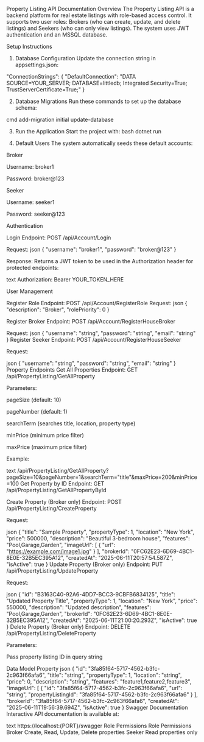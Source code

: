 Property Listing API Documentation
Overview
The Property Listing API is a backend platform for real estate listings with role-based access control. 
It supports two user roles: Brokers (who can create, update, and delete listings) and Seekers (who can only view listings).
The system uses JWT authentication and an MSSQL database.

Setup Instructions

1. Database Configuration
Update the connection string in appsettings.json:


"ConnectionStrings": {
  "DefaultConnection": "DATA SOURCE=YOUR_SERVER; DATABASE=littledb; Integrated Security=True; TrustServerCertificate=True;"
}


2. Database Migrations
Run these commands to set up the database schema:

cmd
add-migration initial
update-database



3. Run the Application
Start the project with:
bash
dotnet run



5. Default Users
The system automatically seeds these default accounts:

Broker

Username: broker1

Password: broker@123

Seeker

Username: seeker1

Password: seeker@123



Authentication

Login
Endpoint: POST /api/Account/Login

Request:
json
{
  "username": "broker1",
  "password": "broker@123"
}

Response:
Returns a JWT token to be used in the Authorization header for protected endpoints:


text
Authorization: Bearer YOUR_TOKEN_HERE


User Management


Register Role
Endpoint: POST            /api/Account/RegisterRole
Request:
json
{
  "description": "Broker",
  "rolePriority": 0
}



Register Broker
Endpoint: POST        /api/Account/RegisterHouseBroker

Request:
json
{
  "username": "string",
  "password": "string",
  "email": "string"
}
Register Seeker
Endpoint: POST            /api/Account/RegisterHouseSeeker

Request:

json
{
  "username": "string",
  "password": "string",
  "email": "string"
}
Property Endpoints
Get All Properties
Endpoint: GET            /api/PropertyListing/GetAllProperty

Parameters:

pageSize (default: 10)

pageNumber (default: 1)

searchTerm (searches title, location, property type)

minPrice (minimum price filter)

maxPrice (maximum price filter)

Example:

text
         /api/PropertyListing/GetAllProperty?pageSize=10&pageNumber=1&searchTerm="title"&maxPrice=200&minPrice=100
Get Property by ID
Endpoint: GET /api/PropertyListing/GetAllPropertyById

Create Property (Broker only)
Endpoint: POST /api/PropertyListing/CreateProperty

Request:

json
{
  "title": "Sample Property",
  "propertyType": 1,
  "location": "New York",
  "price": 500000,
  "description": "Beautiful 3-bedroom house",
  "features": "Pool,Garage,Garden",
  "imageUrl": [
    {
      "url": "https://example.com/image1.jpg"
    }
  ],
  "brokerId": "0FC62E23-6D69-4BC1-8E0E-32B5EC395A12",
  "createdAt": "2025-06-11T20:57:54.587Z",
  "isActive": true
}
Update Property (Broker only)
Endpoint: PUT /api/PropertyListing/UpdateProperty

Request:

json
{
  "id": "B3163C40-92A6-4DD7-BCC3-9CBFB6834125",
  "title": "Updated Property Title",
  "propertyType": 1,
  "location": "New York",
  "price": 550000,
  "description": "Updated description",
  "features": "Pool,Garage,Garden",
  "brokerId": "0FC62E23-6D69-4BC1-8E0E-32B5EC395A12",
  "createdAt": "2025-06-11T21:00:20.293Z",
  "isActive": true
}
Delete Property (Broker only)
Endpoint: DELETE /api/PropertyListing/DeleteProperty

Parameters:

Pass property listing ID in query string

Data Model
Property
json
{
  "id": "3fa85f64-5717-4562-b3fc-2c963f66afa6",
  "title": "string",
  "propertyType": 1,
  "location": "string",
  "price": 0,
  "description": "string",
  "features": "feature1,feature2,feature3",
  "imageUrl": [
    {
      "id": "3fa85f64-5717-4562-b3fc-2c963f66afa6",
      "url": "string",
      "propertyListingId": "3fa85f64-5717-4562-b3fc-2c963f66afa6"
    }
  ],
  "brokerId": "3fa85f64-5717-4562-b3fc-2c963f66afa6",
  "createdAt": "2025-06-11T19:56:39.694Z",
  "isActive": true
}
Swagger Documentation
Interactive API documentation is available at:

text
https://localhost:{PORT}/swagger
Role Permissions
Role	Permissions
Broker	Create, Read, Update, Delete properties
Seeker	Read properties only

